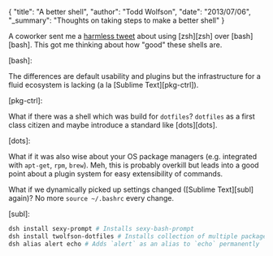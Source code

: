 {
  "title": "A better shell",
  "author": "Todd Wolfson",
  "date": "2013/07/06",
  "_summary": "Thoughts on taking steps to make a better shell"
}

A coworker sent me a [harmless tweet][kr-tweet] about using [zsh][zsh] over [bash][bash]. This got me thinking about how "good" these shells are.

[kr-tweet]:
[zsh]:
[bash]:

The differences are default usability and plugins but the infrastructure for a fluid ecosystem is lacking (a la [Sublime Text][pkg-ctrl]).

[pkg-ctrl]:

What if there was a shell which was build for `dotfiles`? `dotfiles` as a first class citizen and maybe introduce a standard like [dots][dots].

[dots]:


What if it was also wise about your OS package managers (e.g. integrated with `apt-get`, `rpm`, `brew`). Meh, this is probably overkill but leads into a good point about a plugin system for easy extensibility of commands.

What if we dynamically picked up settings changed ([Sublime Text][subl] again)? No more `source ~/.bashrc` every change.

[subl]:

```sh
dsh install sexy-prompt # Installs sexy-bash-prompt
dsh install twolfson-dotfiles # Installs collection of multiple packages (e.g. twolfson-dotfiles-dir-aliases)
dsh alias alert echo # Adds `alert` as an alias to `echo` permanently
```
